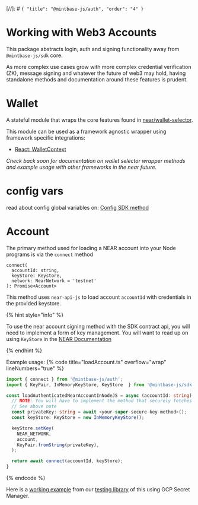 [//]: # `{ "title": "@mintbase-js/auth", "order": "4" }`
# Working with Web3 Accounts

This package abstracts login, auth and signing functionality away from `@mintbase-js/sdk` core.

As more complex use cases grow with more complex credential verification (ZK), message signing and whatever the future of web3 may hold, having standalone methods and documentation around these features is prudent.

# Wallet <div name="wallet"></div>

A stateful module that wraps the core features found in [near/wallet-selector](https://github.com/near/wallet-selector/).

This module can be used as a framework agnostic wrapper using framework specific integrations:

  * [React: WalletContext](../react#walletcontext)

*Check back soon for documentation on wallet selector wrapper methods and example usage with other frameworks in the near future.*


# config vars

read about config global variables on: [Config SDK method](https://docs.mintbase.io/dev/mintbase-sdk-ref/sdk/config)

# Account <div name="account"></div>

The primary method used for loading a NEAR account into your Node programs is via the `connect` method

```
connect(
  accountId: string,
  keyStore: Keystore,
  network: NearNetwork = 'testnet'
): Promise<Account>
```

This method uses `near-api-js` to load account `accountId` with credentials in the provided keystore.

{% hint style="info" %}

To use the near account signing method with the SDK contract api, you will need to implement a form of key management.
You will want to read up on using `KeyStore` in the [NEAR Documentation](https://docs.near.org/tools/near-api-js/quick-reference#key-store)

{% endhint %}


Example usage:
{% code title="loadAccount.ts" overflow="wrap" lineNumbers="true" %}
```typescript
import { connect } from '@mintbase-js/auth';
import { KeyPair, InMemoryKeyStore, KeyStore  } from '@mintbase-js/sdk';

const loadAuthenticatedNearAccountInNodeJS = async (accountId: string) => {
  // NOTE: You will have to implement the method that securely fetches your private key.
  // See above note
  const privateKey: string = await <your-super-secure-key-method>();
  const keyStore: KeyStore = new InMemoryKeyStore();

  keyStore.setKey(
    NEAR_NETWORK,
    account,
    KeyPair.fromString(privateKey),
  );

  return await connect(accountId, keyStore);
}
```
{% endcode %}

Here is a [working example](https://github.com/Mintbase/mintbase-js/blob/alpha/packages/testing/src/utils.ts#L7) from our [testing library](../testing) of this using GCP Secret Manager.




